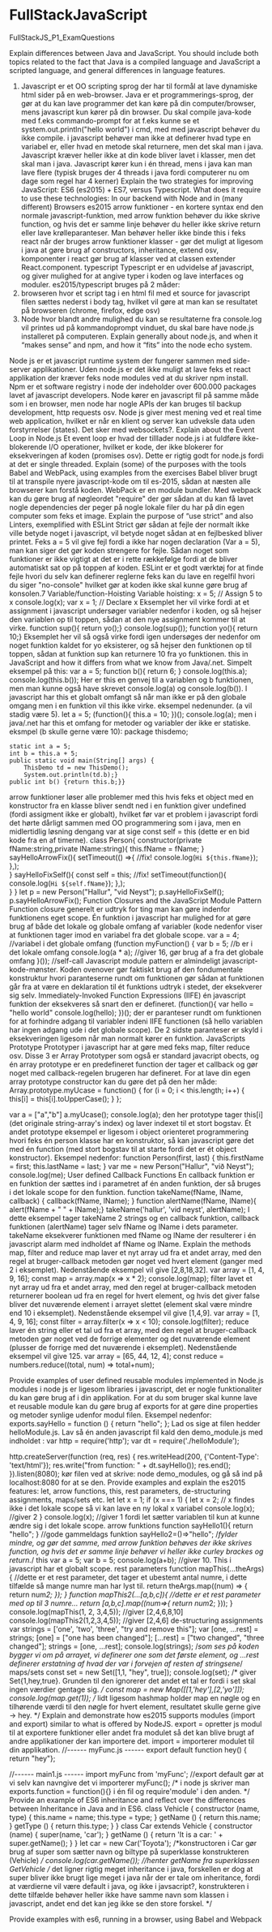 # FullStackJavaScript 
FullStackJS_P1_ExamQuestions


Explain differences between Java and JavaScript. You should include both topics related to the fact that Java is a compiled language and JavaScript a scripted language, and general differences in language features.
1. Javascript er et OO scripting sprog der har til formål at lave dynamiske html sider på en web-browser.
Java er et programmerings-sprog, der gør at du kan lave programmer det kan køre på din computer/browser, mens javascript kun kører på din browser.
Du skal compile java-kode med f.eks commando-prompt for at f.eks kunne se et system.out.println("hello world") i cmd, med med javascript behøver du ikke compile.
i javascript behøver man ikke at definerer hvad type en variabel er, eller hvad en metode skal returnere, men det skal man i java.
Javascript kræver heller ikke at din kode bliver lavet i klasser, men det skal man i java.
Javascript kører kun i én thread, mens i java kan man lave flere (typisk bruges der 4 threads i java fordi computerer nu om dage som regel har 4 kerner)
Explain the two strategies for improving JavaScript: ES6 (es2015) + ES7, versus Typescript. What does it require to use these technologies: In our backend with Node and in (many different) Browsers
es2015
arrow funktioner - en kortere syntax end den normale javascript-funktion, med arrow funktion behøver du ikke skrive function, og hvis det er samme linje behøver du heller ikke skrive return eller lave krølleparanteser. Man behøver heller ikke binde this i feks react når der bruges arrow funktioner
klasser - gør det muligt at ligesom i java at gøre brug af constructors, inheritance, extend osv, komponenter i react gør brug af klasser ved at classen extender React.component.
typescript
Typescript er en udvidelse af javascript, og  giver mulighed for at angive typer i koden og lave interfaces og moduler.
es2015/typescript bruges på 2 måder:
1. browseren hvor et script tag i en html fil med et source for javascript filen sættes nederst i body tag, hvilket vil gøre at man kan se resultatet på browseren (chrome, firefox, edge osv)
2. Node hvor blandt andre mulighed du kan se resultaterne fra console.log vil printes ud på kommandoprompt vinduet, du skal bare have node.js installeret på computeren.
Explain generally about node.js, and when it “makes sense” and npm, and how it “fits” into the node echo system.

Node js er et javascript runtime system der fungerer sammen med side-server applikationer.
Uden node.js er det ikke muligt at lave feks et react applikation der kræver feks node modules ved at du skriver npm install.
Npm er et software registry i node der indeholder over 600.000 packages lavet af javascript developers.
Node kører en javascript fil på samme måde som i en browser, men node har nogle APIs der kan bruges til backup development, http requests osv.
Node js giver mest mening ved et real time web application, hvilket er når en klient og server kan udveksle data uden forstyrrelser (states). Det sker med websockets?.
Explain about the Event Loop in Node.js 
Et event loop er hvad der tilllader node.js i at fuldføre ikke-blokerende I/O operationer, hvilket er kode, der ikke blokerer for eksekveringen af koden (promises osv). Dette er rigtig godt for node.js fordi at det er single threaded.
Explain (some) of the purposes with the tools Babel and WebPack, using  examples from the exercises
Babel bliver brugt til at  transpile nyere javascript-kode om til es-2015, sådan at næsten alle browserer kan forstå koden. WebPack er en module bundler. Med webpack kan du gøre brug af nøgleordet "require" der gør sådan at du kan få lavet nogle dependencies der peger på  nogle lokale filer du har på din egen computer som feks et image.
Explain the purpose of “use strict” and also Linters, exemplified with ESLint 
Strict gør sådan at fejle der normalt ikke ville betyde noget i javascript, vil betyde noget sådan at en fejlbesked bliver printet. Feks a = 5 vil give fejl fordi a ikke har nogen declaration (Var a = 5), man kan siger det gør koden strengere for fejle. Sådan noget som funktioner er ikke vigtigt at det er i rette rækkefølge fordi at de bliver automatiskt sat op på toppen af koden.  ESLint er et godt værktøj for at finde fejle hvori du selv kan definerer reglerne feks kan du lave en regelfil hvori du siger "no-console" hvilket gør at koden ikke skal kunne gøre brug af konsolen.7
Variable/function-Hoisting
Variable hoisting:
x = 5; // Assign 5 to x
console.log(x);
var x = 1;  // Declare x
Eksemplet her vil virke fordi at et assignment i javascript undersøger variabler nedenfor i koden, og så hejser den variablen op til toppen, sådan at den nye assignment kommer til at virke.
function sup(){ return yo();}
console.log(sup());
function yo(){ return 10;}
Eksemplet her vil så også virke fordi igen undersøges der nedenfor om noget funktion kaldet for yo eksisterer, og så hejser den funktionen op til toppen, sådan at funktion sup kan returnere 10 fra yo funktionen.
this in JavaScript and how it differs from what we know from Java/.net.
Simpelt eksempel på this:
var a = 5;
function b(){ return 6; }
console.log(this.a);
console.log(this.b());
Her er this en genvej til a variablen og b funktionen, men man kunne også have skrevet console.log(a) og console.log(b()). I javascript har this et globalt omfangt så når man ikke er på den globale omgang men i en funktion vil this ikke virke. eksempel nedenunder. (a vil stadig være 5).
let a = 5;
(function(){
this.a = 10;
})();
console.log(a);
men i java/.net har this et omfang for metoder og variabler der ikke er statiske. eksmpel (b skulle gerne være 10):
package thisdemo;

    static int a = 5;
    int b = this.a + 5;
    public static void main(String[] args) {
        ThisDemo td = new ThisDemo();
        System.out.println(td.b);}
    public int b() {return this.b;}}
arrow funktioner løser alle problemer med this hvis feks et object med en konstructor fra en klasse bliver sendt ned i en funktion giver undefined (fordi assigment ikke er globalt), hvilket før var et problem i javascript fordi det hørte dårligt sammen med OO programmering som i java, men en midlertidlig løsning dengang var at sige const self = this (dette er en bid kode fra en af timerne).
class Person{
    constructor(private fName:string,private lName:string){
        this.fName = fName;
    }
sayHelloArrowFix(){
        setTimeout(() =>{ //fix!
            console.log(`Hi ${this.fName}`);
        },);    
    }
    sayHelloFixSelf(){
        const self = this; //fix!
        setTimeout(function(){
            console.log(`Hi ${self.fName}`);
        },);    
    }
}
let p = new Person("Hallur", "vid Neyst");
p.sayHelloFixSelf();
p.sayHelloArrowFix();
Function Closures and the JavaScript Module Pattern
Function closure generelt er udtryk for ting man kan gøre indenfor funktionens eget scope.
Én funktion i javascript har mulighed for at gøre brug af både det lokale og globale omfang af variabler (kode nedenfor viser at funktionen tager imod en variabel fra det globale scope.
var a = 4; //variabel i det globale omfang
(function myFunction() {
    var b = 5; //b er i det lokale omfang
    console.log(a * a); //giver 16, gør brug af a fra det globale omfang
}()); //self-call
Javascript module pattern er almindeligt javascript-kode-mønster. Koden ovenover gør faktiskt brug af den fondumentale konstruktur hvori paranteserne rundt om funktionen gør sådan at funktionen går fra at være en deklaration til ét funktions udtryk i stedet, der eksekverer sig selv.
Immediately-Invoked Function Expressions (IIFE)
én javascript funktion der eksekveres så snart den er defineret. 
(function(){
    var hello = "hello world"
    console.log(hello);
})();
der er paranteser rundt om funktionen for at forhindre adgang til variabler indeni IIFE functionen (så hello variablen har ingen adgang ude i det globale scope). De 2 sidste paranteser er skyld i eksekveringen ligesom når man normalt kører en funktion.
JavaScripts Prototype
Prototyper i javascript har at gøre med feks map, filter reduce osv. Disse 3 er Array Prototyper som også er standard javacript obects, og én array prototype er en predefineret function der tager et callback og gør noget med callback-regelen brugeren har defineret.
For at lave din egen array prototype constructor kan du gøre det på den her måde:
Array.prototype.myUcase = function() {
    for (i = 0; i < this.length; i++) {
        this[i] = this[i].toUpperCase();
    }
};

var a = ["a","b"]
a.myUcase();
console.log(a);
den her prototype tager this[i] (det originale string-array's index) og laver indexet til et stort bogstav. Ét andet prototype eksempel er ligesom i object orienteret programmering hvori feks én person klasse har en konstruktor, så kan javascript gøre det med én function (med stort bogstav til at starte fordi det er ét object konstructor). Eksempel nedenfor:
function Person(first, last) {
    this.firstName = first;
    this.lastName = last;
}
var me = new Person("Hallur", "við Neyst");
console.log(me);
User defined Callback Functions
En callback funktion er en funktion der sættes ind i parametret af én anden funktion, der så bruges i det lokale scope for den funktion.
function takeName(fName, lName, callback) {
    callback(fName, lName);
}
function alertName(fName, lName){ alert(fName + " " + lName);}
takeName('hallur', 'vid neyst', alertName);
I dette eksempel tager takeName 2 strings og en callback funktion, callback funktionen (alertName) tager selv fName og lName i dets parameter. takeName eksekverer funktionen med fName og lName der resulterer i én javascript alarm med indholdet af fName og lName.
Explain the methods map, filter and reduce
map laver et nyt array ud fra et andet array, med den regel at bruger-callback metoden gør noget ved hvert element (ganger med 2 i eksemplet). Nedenstående eksempel vil give [2,8,18,32].
var array = [1, 4, 9, 16];
const map = array.map(x => x * 2);
console.log(map);
filter lavet et nyt array ud fra et andet array, med den regel at bruger-callback metoden returnerer boolean ud fra en regel for hvert element, og hvis det giver false bliver det nuværende element i arrayet slettet (element skal være mindre end 10 i eksemplet). Nedenstående eksempel vil give [1,4,9].
var array = [1, 4, 9, 16];
const filter = array.filter(x => x < 10);
console.log(filter);
reduce laver én string eller et tal ud fra et array, med den regel at bruger-callback metoden gør noget ved de forrige elementer og det nuværende element (plusser de forrige med det nuværende i eksemplet). Nedenstående eksempel vil give 125.
var array = [65, 44, 12, 4];
const reduce = numbers.reduce((total, num) => total+num);

Provide examples of user defined reusable modules implemented in Node.js
modules i node js er ligesom libraries i javascript, det er nogle funktionaliter du kan gøre brug af i din applikation. For at du som bruger skal kunne lave et reusable module kan du gøre brug af exports for at gøre dine properties og metoder synlige udenfor modul filen. Eksempel nedenfor:
exports.sayHello = function () {
    return "hello";
};
Lad os sige at filen hedder helloModule.js. Lav så én anden javascript fil kald den demo_module.js med indholdet :
var http = require('http');
var dt = require('./helloModule');

http.createServer(function (req, res) {
    res.writeHead(200, {'Content-Type': 'text/html'});
    res.write("from function: " + dt.sayHello());
    res.end();
}).listen(8080);
kør filen ved at skrive: node demo_modules, og gå så ind på localhost:8080 for at se den.
Provide examples and explain the es2015 features: let, arrow functions, this, rest parameters, de-structuring assignments, maps/sets etc.
let
let x = 1;
if (x === 1) {
  let x = 2; // x findes ikke i det lokale scope så vi kan lave en ny lokal x variabel
  console.log(x); //giver 2
}
console.log(x); //giver 1 fordi let sætter variablen til kun at kunne ændre sig i det lokale scope.
arrow funktions
function sayHello1(){
    return "hello";
} //gode gammeldags funktion
sayHello2=()=>"hello"; /*fylder mindre, og gør det samme, med arrow funktion behøves der ikke skrives function, og hvis det er samme linje behøver vi heller ikke curley brackes og return.*/
this
var a = 5;
var b = 5;
console.log(a+b); //giver 10. This i javascript har et globalt scope.
rest parameters
function mapThis(...theArgs) { //dette er et rest parameter, det tager et ubestemt antal numre, i dette tilfælde så mange numre man har lyst til.
    return theArgs.map((num) => {
      return num*2;
    });
  }
  function mapThis2(...[a,b,c]){ //dette er et rest parameter med op til 3 numre...
      return [a,b,c].map((num=>{
          return num*2;
      }));
  }
  console.log(mapThis(1, 2, 3,4,5)); //giver [2,4,6,8,10]
  console.log(mapThis2(1,2,3,4,5)); //giver [2,4,6]
de-structuring assignments
var strings = ['one', 'two', 'three', "try and remove this"];
var [one, ...rest] = strings;
[one] = ["one has been changed"];
[...rest] = ["two changed", "three changed"];
strings = [one, ...rest];
console.log(strings);
/*som ses på koden bygger vi om på arrayet, vi definerer one som det første element,
og ...rest definerer erstatning af hvad der var i forvejen af resten af stringsene*/
maps/sets 
const set = new Set([1,1, "hey", true]);
console.log(set); /* giver Set{1,hey,true}. Grunden til den ignorerer det andet et tal
er fordi i set skal ingen værdier gentage sig.
*/
const map = new Map([[1,'hey'],[2,'yo']]);
console.log(map.get(1)); /*
lidt ligesom hashmap holder map en nøgle og en tilhørende værdi til den nøgle
for hvert element, resultatet skulle gerne give -> hey.
*/
Explain and demonstrate how es2015 supports modules (import and export) similar to what is offered by NodeJS.
export = opretter js modul til at exportere funktioner eller andet fra modulet så det kan blive brugt af andre applikationer der kan importere det.
import = importerer modulet til din applikation.
//------ myFunc.js ------
export default function hey() {  return "hey"};

//------ main1.js ------
import myFunc from 'myFunc'; //export default gør at vi selv kan navngive det vi importerer
myFunc(); /* i node js skriver man exports.function = function(){} i én fil og require'module' i den anden. */
Provide an example of ES6 inheritance and reflect over the differences between Inheritance in Java and in ES6.
class Vehicle {
  constructor (name, type) {
    this.name = name;
    this.type = type;
  }
  getName () {
    return this.name;
  }
  getType () {
    return this.type;
  }
}
class Car extends Vehicle {
  constructor (name) {
    super(name, 'car');
  }
  getName () {
    return 'It is a car: ' + super.getName();
  }
} let car = new Car('Toyota'); /*konstructoren i Car gør brug af super som sætter navn og biltype på superklasse konstrukteren (Vehicle)
*/
console.log(car.getName());  //henter getName fra superklassen GetVehicle
/* det ligner rigtig meget inheritance i java, forskellen er dog at super bliver ikke brugt lige meget i java når der er tale om inheritance, fordi at  værdierne vil være default i java, og ikke i javsacript?, konstrukteren i dette tilfælde behøver heller ikke have samme navn som klassen i javascript, andet end det kan jeg ikke se den store forskel. */

Provide examples with es6, running in a browser, using Babel and Webpack

